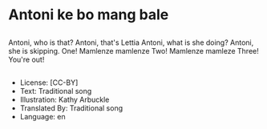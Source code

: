 # Antoni ke bo mang bale

##
Antoni, who is that?
Antoni, that's Lettia
Antoni, what is she
doing? Antoni, she is
skipping.
One! Mamlenze
mamlenze
Two! Mamlenze
mamleze
Three! You're out!

##
* License: [CC-BY]
* Text: Traditional song
* Illustration: Kathy Arbuckle
* Translated By: Traditional song
* Language: en

